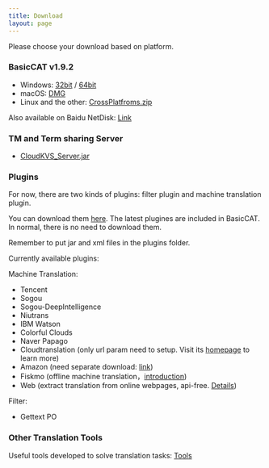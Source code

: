 ```yaml
---
title: Download
layout: page
---
```


Please choose your download based on platform.

### BasicCAT v1.9.2

* Windows: [32bit](https://github.com/xulihang/BasicCAT/releases/download/v1.9.2/BasicCAT-windows-x86.exe) /  [64bit](https://github.com/xulihang/BasicCAT/releases/download/v1.9.2/BasicCAT-windows-x64.exe)
* macOS:  [DMG](https://github.com/xulihang/BasicCAT/releases/download/v1.9.2/BasicCAT_mac.dmg)
* Linux and the other:  [CrossPlatfroms.zip](https://github.com/xulihang/BasicCAT/releases/download/v1.9.2/BasicCAT-crossplatforms.zip)

Also available on Baidu NetDisk: [Link](https://pan.baidu.com/s/1HmD4pJ9hIYyK9bnqINtoFQ)


### TM and Term sharing Server

*  [CloudKVS_Server.jar](https://github.com/xulihang/BasicCAT/releases/download/v1.2-beta2/CloudKVS_Server.jar)


### Plugins

For now, there are two kinds of plugins: filter plugin and machine translation plugin.

You can download them [here](https://github.com/xulihang/BasicCAT/releases/download/plugins/all_plugins.zip). The latest plugines are included in BasicCAT. In normal, there is no need to download them.

Remember to put jar and xml files in the plugins folder.

Currently available plugins:

Machine Translation:

* Tencent 
* Sogou
* Sogou-DeepIntelligence
* Niutrans
* IBM Watson
* Colorful Clouds
* Naver Papago
* Cloudtranslation (only url param need to setup. Visit its [homepage](https://cloudtranslation.com/static/api_en.html) to learn more)
* Amazon (need separate download: [link](https://github.com/xulihang/BasicCAT/releases/download/plugins/amazon.zip))
* Fiskmo (offline machine translation，[introduction](/offline-machine-translation))
* Web (extract translation from online webpages, api-free. [Details](https://www.basiccat.org/new-plugin-machine-translation-via-web/))


Filter:

* Gettext PO

### Other Translation Tools

Useful tools developed to solve translation tasks: [Tools](/tools/)

